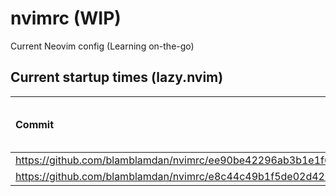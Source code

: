 # nvimrc **(WIP)**
Current Neovim config (Learning on-the-go)

## Current startup times (lazy.nvim)
| Commit | Time (To draw) (ms) |
|:---|---:|
| https://github.com/blamblamdan/nvimrc/ee90be42296ab3b1e1f6a76f9c6c9a61c9a20a10 | 36.68 |
| https://github.com/blamblamdan/nvimrc/e8c44c49b1f5de02d424eb00056f239af05c4d0e | 28.70 |
